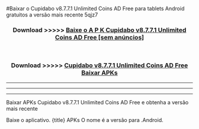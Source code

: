 #Baixar o Cupidabo v8.7.7.1 Unlimited Coins AD Free   para tablets Android gratuitos a versão mais recente 5qjz7


<div align="center">
<h3>Download >>>>> <a href="https://pt-web.web.app/?pt= Cupidabo v8.7.7.1 Unlimited Coins AD Free ">Baixe o A P K Cupidabo v8.7.7.1 Unlimited Coins AD Free  [sem anúncios]</a></h3><br>

<h3>Download >>>>> <a href="https://pt-web.web.app/?pt= Cupidabo v8.7.7.1 Unlimited Coins AD Free ">Cupidabo v8.7.7.1 Unlimited Coins AD Free  Baixar APKs</a></h3>
</div>

----------------------------------------------------------

----------------------------------------------------------

----------------------------------------------------------

Baixar APKs Cupidabo v8.7.7.1 Unlimited Coins AD Free  e obtenha a versão mais recente

Baixe o aplicativo. {title} APKs O nome é a versão para .Android.


